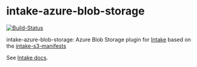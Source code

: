 # intake-azure-blob-storage
[![Build-Status](https://travis-ci.org/hamed2005/intake-azure-blob.svg?branch=dev)](https://travis-ci.org/hamed2005/intake-azure-blob)

intake-azure-blob-storage: Azure Blob Storage plugin for [Intake](https://github.com/intake/intake) based on the [intake-s3-manifests](https://github.com/informatics-lab/intake-s3-manifests)

See [Intake docs](https://intake.readthedocs.io/en/latest/overview.html).